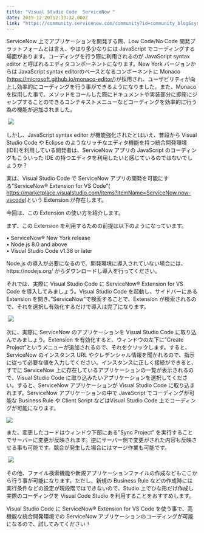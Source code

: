 ```yaml
---
title: "Visual Studio Code  ServiceNow "
date: 2019-12-20T12:33:32.000Z
link: "https://community.servicenow.com/community?id=community_blog&sys_id=f3c88b06dbf94c501cd8a345ca961944"
---
```

<p>ServiceNow 上でアプリケーションを開発する際、Low Code/No Code 開発プラットフォームとは言え、やはり多少なりには JavaScript でコーディングする場面があります。コーディングを行う際に利用されるのが JavaScript syntax editor と呼ばれるエディタコンポーネントになります。New York バージョンからは JavaScript syntax editorのベースとなるコンポーネントに Monaco (<a href="https://microsoft.github.io/monaco-editor/" rel="nofollow">https://microsoft.github.io/monaco-editor/</a>)が採用され、ユーザビリティが向上し効率的にコーディングを行う事ができるようになりました。また、Monaco を採用した事で、メソッドをコールした際にドキュメントや実装部分に即座にジャンプすることのできるコンテキストメニューなどコーディングを効率的に行う為の機能が追加されました。</p>
<p> <img src="https://community.servicenow.com/806887c2dbf94c501cd8a345ca9619b2.iix" /></p>
<p>しかし、JavaScript syntax editor が機能強化されたとはいえ、普段から Visual Studio Code や Eclipse のようなリッチなエディタ機能を持つ統合開発環境(IDE)を利用している開発者は、ServiceNow アプリの JavaScript のコーディングもこういった IDE の持つエディタを利用したいと感じているのではないでしょうか&#xff1f;</p>
<p>実は、Visual Studio Code で ServiceNow アプリの開発を可能にする”ServiceNow® Extension for VS Code”( <a href="https://marketplace.visualstudio.com/items?itemName&#61;ServiceNow.now-vscode" rel="nofollow">https://marketplace.visualstudio.com/items?itemName&#61;ServiceNow.now-vscode</a>)という Extension が存在します。</p>
<p>今回は、この Extension の使い方を紹介します。</p>
<p>まず、この Extension を利用するための前提は以下のようになっています。</p>
<p>• ServiceNow® New York release<br />• Node.js 8.0 and above<br />• Visual Studio Code v1.38 or later</p>
<p>Node.js の導入が必要になるので、開発環境に導入されていない場合には、https://nodejs.org/ からダウンロードし導入を行ってください。</p>
<p>それでは、実際に Visual Studio Code に ServiceNow® Extension for VS Code を導入してみましょう。Visual Studio Code を起動し、サイドバーにある Extension を開き、”ServiceNow”で検索することで、Extension が検索されるので、それを選択し有効化するだけで導入は完了になります。</p>
<p> <img src="https://community.servicenow.com/976847c2dbf94c501cd8a345ca9619f9.iix" /></p>
<p>次に、実際に ServiceNow のアプリケーションを Visual Studio Code に取り込んでみましょう。Extension を有効化すると、ウィンドウの左下に”Create Project”というメニューが追加されるので、それをクリックします。すると、ServiceNow のインスタンス URL やクレデンシャル情報を聞かれるので、指示に従って必要な値を入力してください。インスタンスに正しく接続ができると、すでに ServiceNow 上に存在しているアプリケーションの一覧が表示されるので、Visual Studio Code に取り込みたいアプリケーションを選択してください。すると、ServiceNow アプリケーションが Visual Studio Code に取り込まれます。ServiceNow アプリケーションの中で JavaScript でコーディングが可能な Business Rule や Client Script などはVisual Studio Code 上でコーディングが可能になります。</p>
<p><img src="https://community.servicenow.com/54984fc2dbf94c501cd8a345ca9619bf.iix" /></p>
<p>また、変更したコードはウィンドウ下部にある”Sync Project” を実行することでサーバーに変更が反映されます。逆にサーバー側で変更がされた内容も反映させる事も可能です。競合が発生した場合にはマージ作業も可能です。</p>
<p> <img src="https://community.servicenow.com/b198cfc2dbf94c501cd8a345ca96190a.iix" /></p>
<p>その他、ファイル検索機能や新規アプリケーションファイルの作成などもここから行う事が可能になります。ただし、新規の Business Rule などの作成時には実行条件などの設定が現段階ではできないので、Studio 上でひな形だけ作成し実際のコーディングを Visual Code Studio を利用することをおすすめします。</p>
<p>Visual Studio Code に ServiceNow® Extension for VS Code を使う事で、高機能な統合開発環境での ServiceNow アプリケーションのコーディングが可能になるので、試してみてください&#xff01;</p>